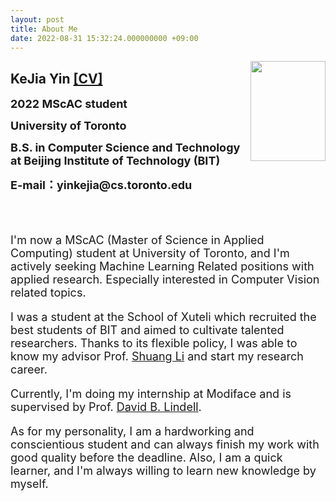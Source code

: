 ```yaml
---
layout: post
title: About Me
date: 2022-08-31 15:32:24.000000000 +09:00
---
```

<img style="float:right" src="/assets/images/DSC07174.jpg" width="120" height="160">
<h2>KeJia Yin <a href="/assets/documents/CV_Yin_Kejia_2024_Feb.pdf" target="_blank">[CV]</a></h2>
<p><font size="4"><strong>2022 MScAC student</strong></font></p>    
<p><font size="4"><strong>University of Toronto</strong></font></p>
<p><font size="4"><strong>B.S. in Computer Science and Technology at Beijing Institute of Technology (BIT)</strong></font></p>
<p><font size="4"><strong>E-mail：yinkejia@cs.toronto.edu</strong></font></p>

<br><br>
<font size="4">
<p>I'm now a MScAC (Master of Science in Applied Computing) student at University of Toronto, and I'm actively seeking Machine Learning Related positions with applied research. Especially interested in Computer Vision related topics. </p>
<p>I was a student at the School of Xuteli which recruited the best students of BIT and aimed to cultivate talented researchers. Thanks to its flexible policy, I was able to know my advisor Prof. <a href="http://shuangli.xyz/" target="_blank">Shuang Li</a> and start my research career.</p>
<p>Currently, I'm doing my internship at Modiface and is supervised by Prof. <a href="https://davidlindell.com/" target="_blank">David B. Lindell</a>.</p>
<p>As for my personality, I am a hardworking and conscientious student and can always finish my work with good quality before the deadline. Also, I am a quick learner, and I'm always willing to learn new knowledge by myself.</p>
</font>

